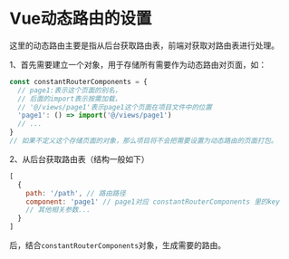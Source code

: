 # Vue动态路由的设置

这里的动态路由主要是指从后台获取路由表，前端对获取对路由表进行处理。

1、首先需要建立一个对象，用于存储所有需要作为动态路由对页面，如：
```javascript
const constantRouterComponents = {
  // page1:表示这个页面的别名，
  // 后面的import表示按需加载，
  // '@/views/page1'表示page1这个页面在项目文件中的位置
  'page1': () => import('@/views/page1')
  // ...
}
// 如果不定义这个存储页面的对象，那么项目将不会把需要设置为动态路由的页面打包。
```
2、从后台获取路由表（结构一般如下）
```javascript
[
  {
    path: '/path', // 路由路径
    component: 'page1' // page1对应 constantRouterComponents 里的key
    // 其他相关参数...
  }
]

```
后，结合`constantRouterComponents`对象，生成需要的路由。